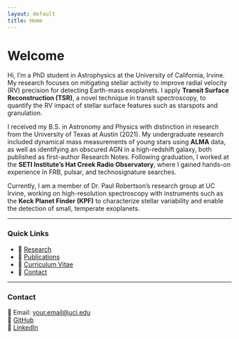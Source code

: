 ```yaml
---
layout: default
title: Home
---
```


# Welcome

Hi, I’m a PhD student in Astrophysics at the University of California, Irvine.  
My research focuses on mitigating stellar activity to improve radial velocity (RV) precision for detecting Earth-mass exoplanets. I apply **Transit Surface Reconstruction (TSR)**, a novel technique in transit spectroscopy, to quantify the RV impact of stellar surface features such as starspots and granulation.

I received my B.S. in Astronomy and Physics with distinction in research from the University of Texas at Austin (2021). My undergraduate research included dynamical mass measurements of young stars using **ALMA** data, as well as identifying an obscured AGN in a high-redshift galaxy, both published as first-author Research Notes. Following graduation, I worked at the **SETI Institute’s Hat Creek Radio Observatory**, where I gained hands-on experience in FRB, pulsar, and technosignature searches.

Currently, I am a member of Dr. Paul Robertson’s research group at UC Irvine, working on high-resolution spectroscopy with instruments such as the **Keck Planet Finder (KPF)** to characterize stellar variability and enable the detection of small, temperate exoplanets.

---

### Quick Links

- 📄 [Research](research.html)  
- 📜 [Publications](publications.html)  
- 📂 [Curriculum Vitae](cv.html)  
- 📧 [Contact](#contact)

---

### Contact

📧 Email: your.email@uci.edu  
🔗 [GitHub](https://github.com/yourusername)  
🔗 [LinkedIn](https://linkedin.com/in/yourprofile)
